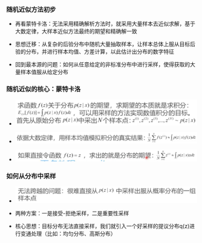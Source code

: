 ### 随机近似方法初步

* 再看蒙特卡洛：无法采用精确解析方法时，就采用大量样本去近似求解，基于大数定律，大样本近似方法最终的期望和精确解一致
* 思想迁移：从复杂的后验分布中随机大量抽取样本，让样本总体上服从目标后验的分布，并进行样本均值、方差计算，以此估计出分布的数字特征

* 回到最本源的问题：如何从任意给定的非标准分布中进行采样，使得获取的大量样本值服从给定分布

### 随机近似的核心：蒙特卡洛

* ![image-20230409233730406](%E9%9A%8F%E6%9C%BA%E8%BF%91%E4%BC%BC%E6%96%B9%E6%B3%95%E7%9A%84%E7%90%86%E8%AE%BA%E5%9F%BA%E7%A1%80.assets/image-20230409233730406.png)
* ![image-20230409233815676](%E9%9A%8F%E6%9C%BA%E8%BF%91%E4%BC%BC%E6%96%B9%E6%B3%95%E7%9A%84%E7%90%86%E8%AE%BA%E5%9F%BA%E7%A1%80.assets/image-20230409233815676.png)

* ![image-20230409235346941](%E9%9A%8F%E6%9C%BA%E8%BF%91%E4%BC%BC%E6%96%B9%E6%B3%95%E7%9A%84%E7%90%86%E8%AE%BA%E5%9F%BA%E7%A1%80.assets/image-20230409235346941.png)

### 如何从分布中采样

* ![image-20230409235432417](%E9%9A%8F%E6%9C%BA%E8%BF%91%E4%BC%BC%E6%96%B9%E6%B3%95%E7%9A%84%E7%90%86%E8%AE%BA%E5%9F%BA%E7%A1%80.assets/image-20230409235432417.png)

* 两种方案：一是接受-拒绝采样，二是重要性采样
* 核心思想：目标分布无法直接采样，我们就引入一个好采样的提议分布q(z)进行变通处理（比如：均匀分布、高斯分布）